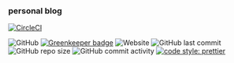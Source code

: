 ### personal blog

[![CircleCI](https://circleci.com/gh/rappad/blog/tree/master.svg?style=svg)](https://circleci.com/gh/rappad/blog/tree/master)



![GitHub](https://img.shields.io/github/license/rappad/blog.svg?style=flat-square) [![Greenkeeper badge](https://badges.greenkeeper.io/rappad/blog.svg)](https://greenkeeper.io/) ![Website](https://img.shields.io/website/https/rappad.github.io/blog.svg?style=flat-square) ![GitHub last commit](https://img.shields.io/github/last-commit/rappad/blog.svg?style=flat-square) ![GitHub repo size](https://img.shields.io/github/repo-size/rappad/blog.svg?style=flat-square) ![GitHub commit activity](https://img.shields.io/github/commit-activity/m/rappad/blog.svg?style=flat-square) [![code style: prettier](https://img.shields.io/badge/code_style-prettier-ff69b4.svg?style=flat-square)](https://github.com/prettier/prettier)
